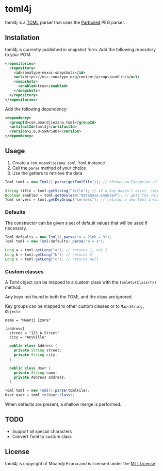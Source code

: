 # toml4j

toml4j is a [TOML](https://github.com/mojombo/toml) parser that uses the [Parboiled](http://www.parboiled.org) PEG parser.

## Installation

toml4j is currently published in snapshot form. Add the following repository to your POM:

````xml
<repositories>
  <repository>
    <id>sonatype-nexus-snapshots</id>
    <url>https://oss.sonatype.org/content/groups/public/</url>
    <snapshots>
      <enabled>true</enabled>
    </snapshots>
  </repository>
</repositories>
````

Add the following dependency:

````xml
<dependency>
  <groupId>com.moandjiezana.toml</groupId>
  <artifactId>toml4j</artifactId>
  <version>1.0.0-SNAPSHOT</version>
</dependency>
````

## Usage

1. Create a `com.moandjiezana.toml.Toml` instance
1. Call the `parse` method of your choice
1. Use the getters to retrieve the data

````java
Toml toml = new Toml().parse(getTomlFile()); // throws an Exception if the TOML is incorrect

String title = toml.getString("title"); // if a key doesn't exist, returns null
Boolean enabled = toml.getBoolean("database.enabled"); // gets the value of enabled from the database key group
Toml servers = toml.getKeyGroup("servers"); // returns a new Toml instance containing only the key group's values
````

### Defaults

The constructor can be given a set of default values that will be used if necessary.

````java
Toml defaults = new Toml().parse("a = 2\nb = 3");
Toml toml = new Toml(defaults).parse("a = 1");

Long a = toml.getLong("a"); // returns 1, not 2
Long b = toml.getLong("b"); // returns 3
Long c = toml.getLong("c"); // returns null
````

### Custom classes

A Toml object can be mapped to a custom class with the `Toml#to(Class<T>)` method.

Any keys not found in both the TOML and the class are ignored.

Key groups can be mapped to other custom classes or to `Map<String, Object>`.

````
name = "Mwanji Ezana"

[address]
  street = "123 A Street"
  city = "AnyVille"
````

````java
  public class Address {
    private String street;
    private String city;
  }

  public class User {
    private String name;
    private Address address;
  }
````

````java
Toml toml = new Toml().parse(tomlFile);
User user = toml.to(User.class);
````

When defaults are present, a shallow merge is performed.

## TODO

* Support all special characters
* Convert Toml to custom class

## License

toml4j is copyright of Moandji Ezana and is licensed under the [MIT License](http://www.opensource.org/licenses/mit-license.php)

